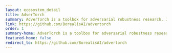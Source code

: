 ```yaml
---
layout: ecosystem_detail
title: AdverTorch
summary: AdverTorch is a toolbox for adversarial robustness research. It contains modules for generating examples and defending against attacks.
link: https://github.com/BorealisAI/advertorch
order: 1
summary-home: AdverTorch is a toolbox for adversarial robustness research. It contains modules for generating examples and defending against attacks.
featured-home: false
redirect_to: https://github.com/BorealisAI/advertorch
---
```


